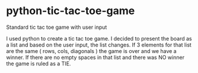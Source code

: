 # python-tic-tac-toe-game
Standard tic tac toe game with user input

I used python to create a tic tac toe game.
I decided to present the board as a list and based on the user input, the list changes.
If 3 elements for that list are the same ( rows, cols, diagonals ) the game is over and we have a winner.
If there are no empty spaces in that list and there was NO winner the game is ruled as a TIE.
